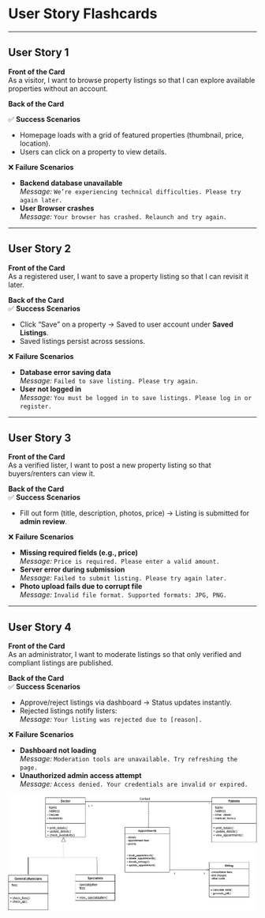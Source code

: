 # User Story Flashcards

---

## User Story 1

**Front of the Card**  
    As a visitor, I want to browse property listings so that I can explore available properties without an account.  

**Back of the Card**  

✅ **Success Scenarios**  
- Homepage loads with a grid of featured properties (thumbnail, price, location).  
- Users can click on a property to view details.  

❌ **Failure Scenarios**  
- **Backend database unavailable**  
  *Message:* `We’re experiencing technical difficulties. Please try again later.`  
- **User Browser crashes**  
  *Message:* `Your browser has crashed. Relaunch and try again.`  

---

## User Story 2

**Front of the Card**  
As a registered user, I want to save a property listing so that I can revisit it later.  

**Back of the Card**  
✅ **Success Scenarios**  
- Click “Save” on a property → Saved to user account under **Saved Listings**.  
- Saved listings persist across sessions.  

❌ **Failure Scenarios**  
- **Database error saving data**  
  *Message:* `Failed to save listing. Please try again.`  
- **User not logged in**  
  *Message:* `You must be logged in to save listings. Please log in or register.`  

---

## User Story 3

**Front of the Card**  
As a verified lister, I want to post a new property listing so that buyers/renters can view it.  

**Back of the Card**  
✅ **Success Scenarios**  
- Fill out form (title, description, photos, price) → Listing is submitted for **admin review**.  

❌ **Failure Scenarios**  
- **Missing required fields (e.g., price)**  
  *Message:* `Price is required. Please enter a valid amount.`  
- **Server error during submission**  
  *Message:* `Failed to submit listing. Please try again later.`  
- **Photo upload fails due to corrupt file**  
  *Message:* `Invalid file format. Supported formats: JPG, PNG.`  

---

## User Story 4

**Front of the Card**  
As an administrator, I want to moderate listings so that only verified and compliant listings are published.  

**Back of the Card**  
✅ **Success Scenarios**  
- Approve/reject listings via dashboard → Status updates instantly.  
- Rejected listings notify listers:  
  *Message:* `Your listing was rejected due to [reason].`  

❌ **Failure Scenarios**  
- **Dashboard not loading**  
  *Message:* `Moderation tools are unavailable. Try refreshing the page.`  
- **Unauthorized admin access attempt**  
  *Message:* `Access denied. Your credentials are invalid or expired.`







![Description](image/Question1.jpg)
